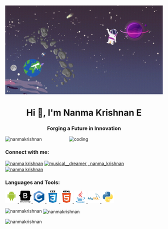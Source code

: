 ![logo](https://github.com/Nanmakrishnan/Nanmakrishnan/blob/main/banner.gif)
<h1 align="center">Hi 👋, I'm Nanma Krishnan E</h1>
<h3 align="center">Forging a Future in Innovation</h3>
<img align="right" alt="coding" width="300" src="https://cdn.dribbble.com/users/2733292/screenshots/5612386/astronauta.gif">

<p align="left"> <img src="https://komarev.com/ghpvc/?username=nanmakrishnan&label=Profile%20views&color=0e75b6&style=flat" alt="nanmakrishnan" /> </p>

<h3 align="left">Connect with me:</h3>
<p align="left">
<a href="https://linkedin.com/in/nanma krishnan" target="blank"><img align="center" src="https://raw.githubusercontent.com/rahuldkjain/github-profile-readme-generator/master/src/images/icons/Social/linked-in-alt.svg" alt="nanma krishnan" height="30" width="40" /></a>
<a href="https://instagram.com/musical__dreamer , nanma_krishnan" target="blank"><img align="center" src="https://raw.githubusercontent.com/rahuldkjain/github-profile-readme-generator/master/src/images/icons/Social/instagram.svg" alt="musical__dreamer , nanma_krishnan" height="30" width="40" /></a>
<a href="https://www.youtube.com/c/nanma krishnan" target="blank"><img align="center" src="https://raw.githubusercontent.com/rahuldkjain/github-profile-readme-generator/master/src/images/icons/Social/youtube.svg" alt="nanma krishnan" height="30" width="40" /></a>
</p>

<h3 align="left">Languages and Tools:</h3>
<p align="left"> <a href="https://developer.android.com" target="_blank" rel="noreferrer"> <img src="https://raw.githubusercontent.com/devicons/devicon/master/icons/android/android-original-wordmark.svg" alt="android" width="40" height="40"/> </a> <a href="https://getbootstrap.com" target="_blank" rel="noreferrer"> <img src="https://raw.githubusercontent.com/devicons/devicon/master/icons/bootstrap/bootstrap-plain-wordmark.svg" alt="bootstrap" width="40" height="40"/> </a> <a href="https://www.cprogramming.com/" target="_blank" rel="noreferrer"> <img src="https://raw.githubusercontent.com/devicons/devicon/master/icons/c/c-original.svg" alt="c" width="40" height="40"/> </a> <a href="https://www.w3schools.com/css/" target="_blank" rel="noreferrer"> <img src="https://raw.githubusercontent.com/devicons/devicon/master/icons/css3/css3-original-wordmark.svg" alt="css3" width="40" height="40"/> </a> <a href="https://www.w3.org/html/" target="_blank" rel="noreferrer"> <img src="https://raw.githubusercontent.com/devicons/devicon/master/icons/html5/html5-original-wordmark.svg" alt="html5" width="40" height="40"/> </a> <a href="https://www.java.com" target="_blank" rel="noreferrer"> <img src="https://raw.githubusercontent.com/devicons/devicon/master/icons/java/java-original.svg" alt="java" width="40" height="40"/> </a> <a href="https://www.mysql.com/" target="_blank" rel="noreferrer"> <img src="https://raw.githubusercontent.com/devicons/devicon/master/icons/mysql/mysql-original-wordmark.svg" alt="mysql" width="40" height="40"/> </a> <a href="https://www.python.org" target="_blank" rel="noreferrer"> <img src="https://raw.githubusercontent.com/devicons/devicon/master/icons/python/python-original.svg" alt="python" width="40" height="40"/> </a> </p>

<p><img align="left" src="https://github-readme-stats.vercel.app/api/top-langs?username=nanmakrishnan&show_icons=true&locale=en&layout=compact" alt="nanmakrishnan" /></p>

<p>&nbsp;<img align="center" src="https://github-readme-stats.vercel.app/api?username=nanmakrishnan&show_icons=true&locale=en" alt="nanmakrishnan" /></p>

<p><img align="center" src="https://github-readme-streak-stats.herokuapp.com/?user=nanmakrishnan&" alt="nanmakrishnan" /></p>

